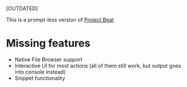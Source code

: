 [OUTDATED]


This is a prompt-less version of [Project Beat](https://github.com/IvanSereginGitHub/Project-Beat-3D)


# Missing features
* Native File Browser support
* Interactive UI for most actions (all of them still work, but output goes into console instead)
* Snippet functionality
